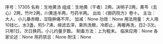 序号：17305
名称：生地黄汤
组成：生地黄（干者）2两，决明子2两，黄芩（去心）2两，竹叶2两，川黄连半两，芍药半两。
出处：《御药院方》卷十。
主治：大人、小儿暴赤眼，涩隐肿痛不开。
加减：None
功效：None
用法用量：大人用10钱匕，水3盏，煎5-7沸，绵滤去滓，乘热洗眼，冷即止，再暖再洗，日2-3次。只用1日，次日换药。小儿约量岁数。
制备方法：上为粗末。
临床应用：None
各家论述：None
用药禁忌：None
附注：None
